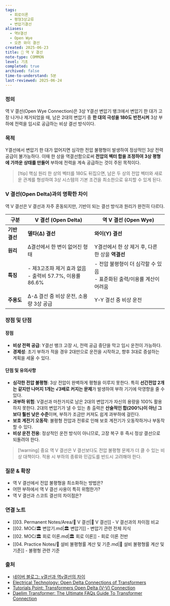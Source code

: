 ```yaml
---
tags:
  - 회로이론
  - 평형3상교류
  - 변압기결선
aliases:
  - 역V결선
  - Open Wye
  - 오픈 와이 결선
created: 2025-06-23
title: 📝 역 V 결선
note-type: COMMON
level: 기초
completed: true
archived: false
time-to-understand: 5분
last-reviewed: 2025-06-24
---
```


### 정의

역 V 결선(Open Wye Connection)은 3상 Y결선 변압기 뱅크에서 변압기 한 대가 고장 나거나 제거되었을 때, 남은 2대의 변압기 중 **한 대의 극성을 180도 반전시켜** 3상 부하에 전력을 임시로 공급하는 비상 결선 방식이다.

### 목적

Y결선에서 변압기 한 대가 없어지면 심각한 전압 불평형이 발생하여 정상적인 3상 전력 공급이 불가능하다. 이때 한 상을 역결선함으로써 **전압의 벡터 합을 조정하여 3상 평형에 가까운 상태를 만들어** 부하에 전력을 계속 공급하는 것이 주된 목적이다.

> [!tip] 핵심 원리
> 한 상의 벡터를 180도 뒤집으면, 남은 두 상의 전압 벡터와 새로운 관계를 형성하여 3상 시스템의 기본 조건을 최소한으로 유지할 수 있게 된다.

### V 결선(Open Delta)과의 명확한 차이

역 V 결선은 V 결선과 자주 혼동되지만, 기반이 되는 결선 방식과 원리가 완전히 다르다.

| 구분 | V 결선 (Open Delta) | 역 V 결선 (Open Wye) |
|------|-------------------|-------------------|
| **기반 결선** | **델타(Δ) 결선** | **와이(Y) 결선** |
| **원리** | Δ결선에서 한 변이 없어진 형태 | Y결선에서 한 상 제거 후, 다른 한 상을 **역결선** |
| **특징** | - 제3고조파 제거 효과 없음<br>- 출력비 57.7%, 이용률 86.6% | - 전압 불평형이 더 심각할 수 있음<br>- 표준화된 출력/이용률 계산이 어려움 |
| **주용도** | Δ-Δ 결선 중 비상 운전, 소용량 3상 공급 | Y-Y 결선 중 비상 운전 |

### 장점 및 단점

#### 장점

- **비상 전력 공급**: Y결선 뱅크 고장 시, 전력 공급 중단을 막고 임시 운전이 가능하다.
- **경제성**: 초기 부하가 적을 경우 2대만으로 운전을 시작하고, 향후 3대로 증설하는 계획을 세울 수 있다.

#### 단점 및 유의사항

- **심각한 전압 불평형**: 3상 전압이 완벽하게 평형을 이루지 못한다. 특히 **선간전압 2개는 같지만 나머지 1개는 √3배로 커지는 문제**가 발생하여 부하 기기에 악영향을 줄 수 있다.
- **과부하 위험**: V결선과 마찬가지로 남은 2대의 변압기가 자신의 용량을 100% 활용하지 못한다. 2대의 변압기가 낼 수 있는 총 출력은 **산술적인 합(200%)이 아닌 그보다 훨씬 낮은 수준**이며, 부하가 조금만 커져도 쉽게 과부하에 걸린다.
- **보호 계전기 오동작**: 불평형 전압과 전류로 인해 보호 계전기가 오동작하거나 부동작할 수 있다.
- **비상 운전 전용**: 정상적인 운전 방식이 아니므로, 고장 복구 후 즉시 정상 결선으로 되돌려야 한다.

> [!warning] 중요
> 역 V 결선은 V 결선보다도 전압 불평형 문제가 더 클 수 있는 비상 대책이다. 적용 시 부하의 종류와 민감도를 반드시 고려해야 한다.

### 질문 & 확장

- 역 V 결선에서 전압 불평형을 최소화하는 방법은?
- 어떤 부하에서 역 V 결선 사용이 특히 위험한가?
- 역 V 결선과 스코트 결선의 차이점은?

### 연결 노트

- [[03. Permanent Notes/Area/📝 V 결선|📝 V 결선]] - V 결선과의 차이점 비교
- [[02. MOC/🏛️ 변압기.md|🏛️ 변압기]] - 변압기 관련 전체 지식
- [[02. MOC/🏛️ 회로 이론.md|🏛️ 회로 이론]] - 회로 이론 전반
- [[04. Practice Notes/📝 설비 불평형률 계산 및 기준.md|📝 설비 불평형률 계산 및 기준]] - 불평형 관련 기준

### 출처

- [네이버 블로그: v결선과 역v결선의 차이](https://m.blog.naver.com/casd00/221201561992)
- [Electrical Technology: Open Delta Connections of Transformers](https://www.electricaltechnology.org/2019/06/open-delta-connections-of-transformers.html)
- [Tutorials Point: Transformers Open Delta (V-V) Connection](https://www.tutorialspoint.com/electrical_machines/transformers_open_delta_v_v_connection.htm)
- [Daelim Transformer: The Ultimate FAQs Guide To Transformer Connection](https://www.daelimtransformer.com/transformer-connection.html)


